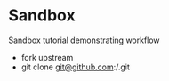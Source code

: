 Sandbox
=======

Sandbox tutorial demonstrating workflow
* fork upstream
* git clone git@github.com:<user>/<repo>.git
